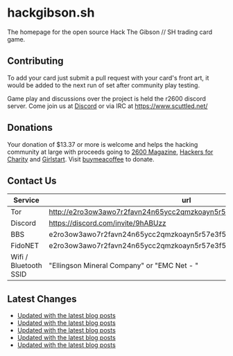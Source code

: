 # hackgibson.sh
The homepage for the open source Hack The Gibson // SH trading card game.


## Contributing

To add your card just submit a pull request with your card's front art, it would be added to the next run of set after community play testing.

Game play and discussions over the project is held the r2600 discord server. Come join us at [Discord](https://discord.com/invite/9hABUzz) or via IRC at https://www.scuttled.net/


## Donations

Your donation of $13.37 or more is welcome and helps the hacking community at large with proceeds going to [2600 Magazine](https://2600.com/), [Hackers for Charity](https://hackersforcharity.org) and [Girlstart](https://girlstart.org).  Visit [buymeacoffee](https://www.buymeacoffee.com/hackgibson.sh) to donate.


## Contact Us

Service | url
-|-
Tor | http://e2ro3ow3awo7r2favn24n65ycc2qmzkoayn5r57e3f56nvjwdcgg32ad.onion
Discord | https://discord.com/invite/9hABUzz
BBS | e2ro3ow3awo7r2favn24n65ycc2qmzkoayn5r57e3f56nvjwdcgg32ad.onion:23
FidoNET | e2ro3ow3awo7r2favn24n65ycc2qmzkoayn5r57e3f56nvjwdcgg32ad.onion:24554
Wifi / Bluetooth SSID | "Ellingson Mineral Company" or "EMC Net - <fidonet address>"

## Latest Changes
<!-- BLOG-POST-LIST:START -->
- [Updated with the latest blog posts](https://github.com/DFW2600/hackgibson.sh/commit/62c21121c041c5c9cb136f39536bdeae28180384)
- [Updated with the latest blog posts](https://github.com/DFW2600/hackgibson.sh/commit/fb4ab858cd09d6a343acbcc3e0f41ede0dfe7f9a)
- [Updated with the latest blog posts](https://github.com/DFW2600/hackgibson.sh/commit/c48b71d577d1e9a5918539ba926a72ed2f460198)
- [Updated with the latest blog posts](https://github.com/DFW2600/hackgibson.sh/commit/c2d39b40c96cdb1a00116766cb71efb5d2a26007)
- [Updated with the latest blog posts](https://github.com/DFW2600/hackgibson.sh/commit/5f68fa51f4e15fa03646872ea0ce9377047602d8)
<!-- BLOG-POST-LIST:END -->
